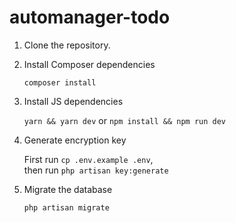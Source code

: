 # automanager-todo

1. Clone the repository.
2. Install Composer dependencies

    `composer install`
    
3. Install JS dependencies
   
   `yarn && yarn dev` or `npm install && npm run dev`
   
4. Generate encryption key
    
    First run `cp .env.example .env`, <br>
    then run `php artisan key:generate`
    
5. Migrate the database
    
    `php artisan migrate`
